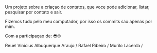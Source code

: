 Um projeto sobre a criaçao de contatos, que voce pode adicionar, listar, pesquisar por contato e sair.

Fizemos tudo pelo meu computador, por isso os commits sao apenas por mim.

Com a participaçao de: 😎🙄

Reuel Vinicius Albuquerque Araujo /
Rafael Ribeiro /
Murilo Lacerda /